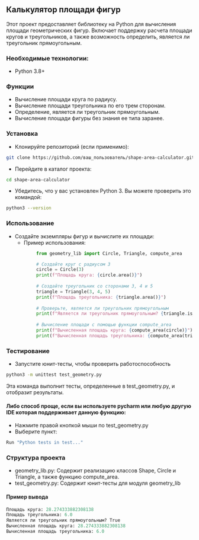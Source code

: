 ## Калькулятор площади фигур
Этот проект предоставляет библиотеку на Python для вычисления площади геометрических фигур. Включает поддержку расчета площади кругов и треугольников, а также возможность определить, является ли треугольник прямоугольным.

### Необходимые технологии:
- Python 3.8+

### Функции
- Вычисление площади круга по радиусу.
- Вычисление площади треугольника по его трем сторонам.
- Определение, является ли треугольник прямоугольным.
- Вычисление площади фигуры без знания ее типа заранее.
### Установка
- Клонируйте репозиторий (если применимо):
```bash
git clone https://github.com/ваш_пользователь/shape-area-calculator.git
```
- Перейдите в каталог проекта:
```bash
cd shape-area-calculator
```
- Убедитесь, что у вас установлен Python 3. Вы можете проверить это командой:
```bash
python3 --version
```

### Использование
- Создайте экземпляры фигур и вычислите их площади:
  - Пример использования:
  ```python
          from geometry_lib import Circle, Triangle, compute_area

          # Создайте круг с радиусом 3
          circle = Circle(3)
          print(f"Площадь круга: {circle.area()}")
        
          # Создайте треугольник со сторонами 3, 4 и 5
          triangle = Triangle(3, 4, 5)
          print(f"Площадь треугольника: {triangle.area()}")
        
          # Проверьте, является ли треугольник прямоугольным
          print(f"Является ли треугольник прямоугольным? {triangle.is_right_triangle()}")
        
          # Вычисление площади с помощью функции compute_area
          print(f"Вычисленная площадь круга: {compute_area(circle)}")
          print(f"Вычисленная площадь треугольника: {compute_area(triangle
  ```

### Тестирование
- Запустите юнит-тесты, чтобы проверить работоспособность 
```bash
python3 -m unittest test_geometry.py
```
Эта команда выполнит тесты, определенные в test_geometry.py, и отобразит результаты.
#### Либо способ проще, если вы используете pycharm или любую другую IDE которая поддерживает данную функцию:
- Нажмите правой кнопкой мыши по test_geometry.py
- Выберите пункт:
```python
Run "Python tests in test..."
```
### Структура проекта
- geometry_lib.py: Содержит реализацию классов Shape, Circle и Triangle, а также функцию compute_area.
- test_geometry.py: Содержит юнит-тесты для модуля geometry_lib
#### Пример вывода
```graphql
Площадь круга: 28.274333882308138
Площадь треугольника: 6.0
Является ли треугольник прямоугольным? True
Вычисленная площадь круга: 28.274333882308138
Вычисленная площадь треугольника: 6.0
```